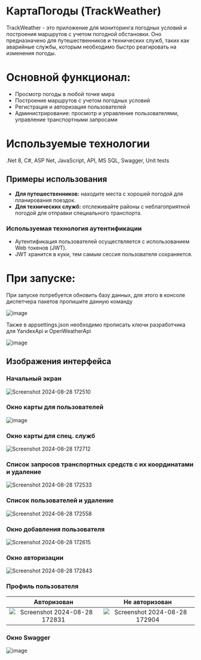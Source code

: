# КартаПогоды (TrackWeather)

TrackWeather - это приложение для мониторинга погодных условий и построения маршрутов с учетом погодной обстановки. Оно предназначено для путешественников и технических служб, таких как аварийные службы, которым необходимо быстро реагировать на изменения погоды.

# Основной функционал:
* Просмотр погоды в любой точке мира
* Построение маршрутов с учетом погодных условий
* Регистрация и авторизация пользователей
* Администрирование: просмотр и управление пользователями, управление транспортными запросами

# Используемые технологии
.Net 8, C#, ASP Net, JavaScript, API, MS SQL, Swagger, Unit tests

## Примеры использования
- **Для путешественников:** находите места с хорошей погодой для планирования поездок.
- **Для технических служб:** отслеживайте районы с неблагоприятной погодой для отправки специального транспорта.

### Используемая технология аутентификации
- Аутентификация пользователей осуществляется с использованием Web токенов (JWT).
- JWT хранится в куки, тем самым сессия пользователя сохраняется.

# При запуске:
При запуске потребуется обновить базу данных, для этого в консоле диспетчера пакетов пропишите данную команду

![image](https://github.com/qwiklly/BlazorAdminPanel1/assets/157243767/7a57b1e9-3b7b-4610-9ad1-2f550c4e15f2)

Также в appsettings.json необходимо прописать ключи разработчика для YandexApi и OpenWeatherApi 

![image](https://github.com/user-attachments/assets/b4e9c736-ce4b-4ab8-9194-008861fa3ca7)
 
## Изображения интерфейса 
### **Начальный экран**

![Screenshot 2024-08-28 172510](https://github.com/user-attachments/assets/7411d46f-b3bb-4981-a2b5-63b6a46d19d4)

### **Окно карты для пользователей**

![image](https://github.com/user-attachments/assets/692ab567-62b9-490e-8fba-f745b03d7701)

### **Окно карты для спец. служб**

![Screenshot 2024-08-28 172712](https://github.com/user-attachments/assets/830c0e8a-1183-49cc-b5fe-456e1efc0f66)

### **Список запросов транспортных средств с их координатами и удаление**

![Screenshot 2024-08-28 172533](https://github.com/user-attachments/assets/409cdf66-7929-4aff-b57f-a35668d395f2)

### **Список пользователей и удаление**

![Screenshot 2024-08-28 172558](https://github.com/user-attachments/assets/8bc304d7-2f05-46a3-a169-d3ea884f6e2d)

### **Окно добавления пользователя**

![Screenshot 2024-08-28 172615](https://github.com/user-attachments/assets/871c82f8-3598-4a31-8ddc-d0612060bf62)

### **Окно авторизации**

![Screenshot 2024-08-28 172843](https://github.com/user-attachments/assets/fb022fbb-cfdb-443c-9e36-14855314cb69)

### Профиль пользователя
**Авторизован**            |  **Не авторизован**
:-------------------------:|:-------------------------:
![Screenshot 2024-08-28 172831](https://github.com/user-attachments/assets/bf7bf5fd-83c5-474b-92e2-698d6c2748dd) |  ![Screenshot 2024-08-28 172904](https://github.com/user-attachments/assets/d7b757be-d8fc-4f4b-930a-fe0d665feb32)

### **Окно Swagger**

![image](https://github.com/user-attachments/assets/94ac7b50-6f50-455d-a86c-7b5e45d5c5db)

